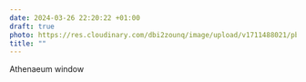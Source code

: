 ```yaml
---
date: 2024-03-26 22:20:22 +01:00
draft: true
photo: https://res.cloudinary.com/dbi2zounq/image/upload/v1711488021/pbizlafp5ogwgzvgjfgj.jpg
title: ""
---
```

Athenaeum window
